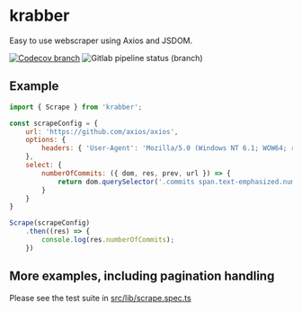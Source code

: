 # krabber

Easy to use webscraper using Axios and JSDOM.

[![Codecov branch](https://img.shields.io/codecov/c/gitlab/ledgit/krabber/master)](https://codecov.io/gl/ledgit/krabber)
![Gitlab pipeline status (branch)](https://img.shields.io/gitlab/pipeline/ledgit/krabber/master)

## Example

```javascript
import { Scrape } from 'krabber';

const scrapeConfig = {
    url: 'https://github.com/axios/axios',
    options: {
        headers: { 'User-Agent': 'Mozilla/5.0 (Windows NT 6.1; WOW64; rv:64.0) Gecko/20100101 Firefox/64.0' }
    },
    select: {
        numberOfCommits: ({ dom, res, prev, url }) => {
            return dom.querySelector('.commits span.text-emphasized.num').innerHTML.trim();
        }
    }
}

Scrape(scrapeConfig)
    .then((res) => {
        console.log(res.numberOfCommits);
    })
```

## More examples, including pagination handling

Please see the test suite in [src/lib/scrape.spec.ts](src/lib/scrape.spec.ts)
